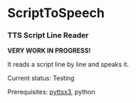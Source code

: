 # ScriptToSpeech
 ### TTS Script Line Reader
 **VERY WORK IN PROGRESS!**
 
 It reads a script line by line and speaks it. 
 
 Current status: Testing
 
Prerequisites: [pyttsx3](https://github.com/nateshmbhat/pyttsx3), python
